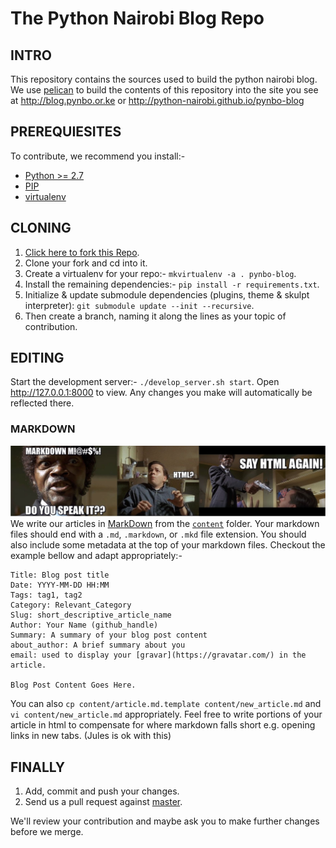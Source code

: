 The Python Nairobi Blog Repo
==========

## INTRO
This repository contains the sources used to build the python nairobi blog.
We use [pelican](http://docs.getpelican.com) to build the contents of this repository
into the site you see at http://blog.pynbo.or.ke or http://python-nairobi.github.io/pynbo-blog

## PREREQUIESITES
To contribute, we recommend you install:-

- [Python >= 2.7](https://www.python.org/download/releases/2.7)
- [PIP]("http://www.pip-installer.org/en/latest/installing.html)
- [virtualenv](http://www.virtualenv.org/en/latest/virtualenv.html)

## CLONING
1. <a href="https://github.com/Python-Nairobi/pynbo-blog/fork" target="_blank">Click here to fork this Repo</a>.
2. Clone your fork and cd into it.
3. Create a virtualenv for your repo:- `mkvirtualenv -a . pynbo-blog`.
4. Install the remaining dependencies:- `pip install -r requirements.txt`.
5. Initialize & update submodule dependencies (plugins, theme & skulpt interpreter): `git submodule update --init --recursive`.
6. Then create a branch, naming it along the lines as your topic of contribution.

## EDITING
Start the development server:- `./develop_server.sh start`. Open http://127.0.0.1:8000 to view.
Any changes you make will automatically be reflected there.


### MARKDOWN
![Markdown, do you speak it?](content/img/markdown!%20do%20you%20speak%20it%3F.jpg)
We write our articles in [MarkDown](https://github.com/adam-p/markdown-here/wiki/Markdown-Cheatsheet)
from the [`content`](content/) folder.
Your markdown files should end with a `.md`, `.markdown`, or `.mkd` file extension.
You should also include some metadata at the top of your markdown files.
Checkout the example bellow and adapt appropriately:-

```
Title: Blog post title
Date: YYYY-MM-DD HH:MM
Tags: tag1, tag2
Category: Relevant_Category
Slug: short_descriptive_article_name
Author: Your Name (github_handle)
Summary: A summary of your blog post content
about_author: A brief summary about you
email: used to display your [gravar](https://gravatar.com/) in the article.

Blog Post Content Goes Here.
```
You can also `cp content/article.md.template content/new_article.md` and `vi content/new_article.md` appropriately.
Feel free to write portions of your article in html to compensate for where markdown falls short
e.g. opening links in new tabs. (Jules is ok with this)

## FINALLY
1. Add, commit and push your changes.
2. Send us a pull request against [master](https://github.com/Python-Nairobi/pynbo-blog/tree/master).

We'll review your contribution and maybe ask you to make further changes before we merge.

